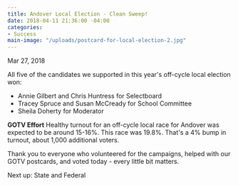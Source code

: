 ```yaml
---
title: Andover Local Election - Clean Sweep!
date: 2018-04-11 21:36:00 -04:00
categories:
- Success
main-image: "/uploads/postcard-for-local-election-2.jpg"
---
```


Mar 27, 2018

All five of the candidates we supported in this year's off-cycle local election won:
* Annie Gilbert and Chris Huntress for Selectboard
* Tracey Spruce and Susan McCready for School Committee
* Sheila Doherty for Moderator

**GOTV Effort**
Healthy turnout for an off-cycle local race for Andover was expected to be around 15-16%. This race was 19.8%. That's a 4% bump in turnout, about 1,000 additional voters.

Thank you to everyone who volunteered for the campaigns, helped with our GOTV postcards, and voted today - every little bit matters.

Next up: State and Federal